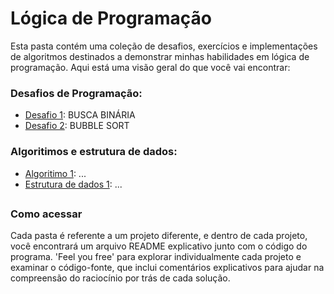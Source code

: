 # Lógica de Programação

Esta pasta contém uma coleção de desafios, exercícios e implementações de algoritmos destinados a demonstrar minhas habilidades em lógica de programação. Aqui está uma visão geral do que você vai encontrar:

### Desafios de Programação:
- [Desafio 1](https://github.com/samuelfox30/Competencias-Desenvolvedor-Junior/blob/main/logica-de-programacao/binary_search/search.py): BUSCA BINÁRIA
- [Desafio 2](https://github.com/samuelfox30/Competencias-Desenvolvedor-Junior/blob/main/logica-de-programacao/bubble_sort/bubble_sort.py): BUBBLE SORT

### Algoritimos e estrutura de dados:
- [Algoritimo 1](): ...
- [Estrutura de dados 1](): ...

## 
### Como acessar

Cada pasta é referente a um projeto diferente, e dentro de cada projeto, você encontrará um arquivo README explicativo junto com o código do programa. 'Feel you free' para explorar individualmente cada projeto e examinar o código-fonte, que inclui comentários explicativos para ajudar na compreensão do raciocínio por trás de cada solução.
